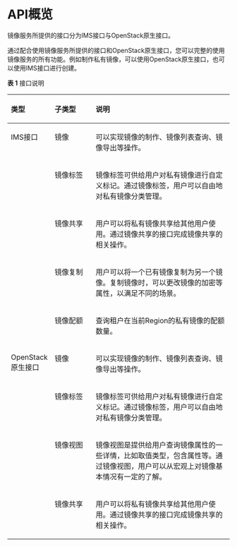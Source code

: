# API概览<a name="ZH-CN_TOPIC_0121588224"></a>

镜像服务所提供的接口分为IMS接口与OpenStack原生接口。

通过配合使用镜像服务所提供的接口和OpenStack原生接口，您可以完整的使用镜像服务的所有功能。例如制作私有镜像，可以使用OpenStack原生接口，也可以使用IMS接口进行创建。

**表 1**  接口说明

<a name="table5876102613294"></a>
<table><thead align="left"><tr id="row3878122616298"><th class="cellrowborder" valign="top" width="17%" id="mcps1.2.4.1.1"><p id="p487811268290"><a name="p487811268290"></a><a name="p487811268290"></a>类型</p>
</th>
<th class="cellrowborder" valign="top" width="19%" id="mcps1.2.4.1.2"><p id="p68781126182914"><a name="p68781126182914"></a><a name="p68781126182914"></a>子类型</p>
</th>
<th class="cellrowborder" valign="top" width="64%" id="mcps1.2.4.1.3"><p id="p158781726112914"><a name="p158781726112914"></a><a name="p158781726112914"></a>说明</p>
</th>
</tr>
</thead>
<tbody><tr id="row148781026122919"><td class="cellrowborder" rowspan="5" valign="top" width="17%" headers="mcps1.2.4.1.1 "><p id="p16878726162916"><a name="p16878726162916"></a><a name="p16878726162916"></a>IMS接口</p>
</td>
<td class="cellrowborder" valign="top" width="19%" headers="mcps1.2.4.1.2 "><p id="p128788265295"><a name="p128788265295"></a><a name="p128788265295"></a>镜像</p>
</td>
<td class="cellrowborder" valign="top" width="64%" headers="mcps1.2.4.1.3 "><p id="p56591328178"><a name="p56591328178"></a><a name="p56591328178"></a>可以实现镜像的制作、镜像列表查询、镜像导出等操作。</p>
</td>
</tr>
<tr id="row1987820263297"><td class="cellrowborder" valign="top" headers="mcps1.2.4.1.1 "><p id="p8939172693215"><a name="p8939172693215"></a><a name="p8939172693215"></a>镜像标签</p>
</td>
<td class="cellrowborder" valign="top" headers="mcps1.2.4.1.2 "><p id="p86434284717"><a name="p86434284717"></a><a name="p86434284717"></a>镜像标签可供给用户对私有镜像进行自定义标记。通过镜像标签，用户可以自由地对私有镜像分类管理。</p>
</td>
</tr>
<tr id="row87746166614"><td class="cellrowborder" valign="top" headers="mcps1.2.4.1.1 "><p id="p197741716567"><a name="p197741716567"></a><a name="p197741716567"></a>镜像共享</p>
</td>
<td class="cellrowborder" valign="top" headers="mcps1.2.4.1.2 "><p id="p1477491610610"><a name="p1477491610610"></a><a name="p1477491610610"></a>用户可以将私有镜像共享给其他用户使用。通过镜像共享的接口完成镜像共享的相关操作。</p>
</td>
</tr>
<tr id="row816313459617"><td class="cellrowborder" valign="top" headers="mcps1.2.4.1.1 "><p id="p1216317451267"><a name="p1216317451267"></a><a name="p1216317451267"></a>镜像复制</p>
</td>
<td class="cellrowborder" valign="top" headers="mcps1.2.4.1.2 "><p id="p7163194516616"><a name="p7163194516616"></a><a name="p7163194516616"></a>用户可以将一个已有镜像复制为另一个镜像。复制镜像时，可以更改镜像的加密等属性，以满足不同的场景。</p>
</td>
</tr>
<tr id="row132213492619"><td class="cellrowborder" valign="top" headers="mcps1.2.4.1.1 "><p id="p1722949363"><a name="p1722949363"></a><a name="p1722949363"></a>镜像配额</p>
</td>
<td class="cellrowborder" valign="top" headers="mcps1.2.4.1.2 "><p id="p15221849464"><a name="p15221849464"></a><a name="p15221849464"></a>查询租户在当前Region的私有镜像的配额数量。</p>
</td>
</tr>
<tr id="row9878726192911"><td class="cellrowborder" rowspan="4" valign="top" width="17%" headers="mcps1.2.4.1.1 "><p id="p1587832642913"><a name="p1587832642913"></a><a name="p1587832642913"></a>OpenStack原生接口</p>
</td>
<td class="cellrowborder" valign="top" width="19%" headers="mcps1.2.4.1.2 "><p id="p16101194212247"><a name="p16101194212247"></a><a name="p16101194212247"></a>镜像</p>
</td>
<td class="cellrowborder" valign="top" width="64%" headers="mcps1.2.4.1.3 "><p id="p14101184217244"><a name="p14101184217244"></a><a name="p14101184217244"></a>可以实现镜像的制作、镜像列表查询、镜像导出等操作。</p>
</td>
</tr>
<tr id="row9878172662914"><td class="cellrowborder" valign="top" headers="mcps1.2.4.1.1 "><p id="p1310194211243"><a name="p1310194211243"></a><a name="p1310194211243"></a>镜像标签</p>
</td>
<td class="cellrowborder" valign="top" headers="mcps1.2.4.1.2 "><p id="p1810154210242"><a name="p1810154210242"></a><a name="p1810154210242"></a>镜像标签可供给用户对私有镜像进行自定义标记。通过镜像标签，用户可以自由地对私有镜像分类管理。</p>
</td>
</tr>
<tr id="row117351143103220"><td class="cellrowborder" valign="top" headers="mcps1.2.4.1.1 "><p id="p15101134272411"><a name="p15101134272411"></a><a name="p15101134272411"></a>镜像视图</p>
</td>
<td class="cellrowborder" valign="top" headers="mcps1.2.4.1.2 "><p id="p610144252418"><a name="p610144252418"></a><a name="p610144252418"></a>镜像视图是提供给用户查询镜像属性的一些详情，比如取值类型，包含属性等。通过镜像视图，用户可以从宏观上对镜像基本情况有一定的了解。</p>
</td>
</tr>
<tr id="row11736144363213"><td class="cellrowborder" valign="top" headers="mcps1.2.4.1.1 "><p id="p51011542102411"><a name="p51011542102411"></a><a name="p51011542102411"></a>镜像共享</p>
</td>
<td class="cellrowborder" valign="top" headers="mcps1.2.4.1.2 "><p id="p20101542202416"><a name="p20101542202416"></a><a name="p20101542202416"></a>用户可以将私有镜像共享给其他用户使用。通过镜像共享的接口完成镜像共享的相关操作。</p>
</td>
</tr>
</tbody>
</table>


